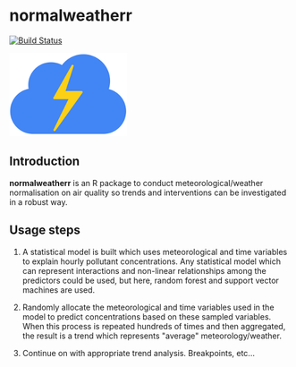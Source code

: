 # **normalweatherr**

[![Build Status](https://travis-ci.org/skgrange/normalweatherr.svg?branch=master)](https://travis-ci.org/skgrange/normalweatherr)

![](inst/extdata/images/icon_small.png)

## Introduction

**normalweatherr** is an R package to conduct meteorological/weather normalisation on air quality so trends and interventions can be investigated in a robust way. 

## Usage steps 

  1. A statistical model is built which uses meteorological and time variables to explain hourly pollutant concentrations. Any statistical model which can represent interactions and non-linear relationships among the predictors could be used, but here, random forest and support vector machines are used. 
  
  2. Randomly allocate the meteorological and time variables used in the model to predict concentrations based on these sampled variables. When this process is repeated hundreds of times and then aggregated, the result is a trend which represents "average" meteorology/weather.
  
  3. Continue on with appropriate trend analysis. Breakpoints, etc...
